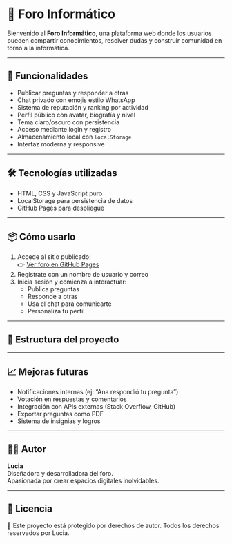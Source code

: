 # 🧠 Foro Informático

Bienvenido al **Foro Informático**, una plataforma web donde los usuarios pueden compartir conocimientos, resolver dudas y construir comunidad en torno a la informática.

---

## 🚀 Funcionalidades

- Publicar preguntas y responder a otras
- Chat privado con emojis estilo WhatsApp
- Sistema de reputación y ranking por actividad
- Perfil público con avatar, biografía y nivel
- Tema claro/oscuro con persistencia
- Acceso mediante login y registro
- Almacenamiento local con `localStorage`
- Interfaz moderna y responsive

---

## 🛠️ Tecnologías utilizadas

- HTML, CSS y JavaScript puro
- LocalStorage para persistencia de datos
- GitHub Pages para despliegue

---

## 📦 Cómo usarlo

1. Accede al sitio publicado:  
 👉 [Ver foro en GitHub Pages](https://luciafernandezrjquime-svg.github.io/forum-informatico/index.html)
2. Regístrate con un nombre de usuario y correo
3. Inicia sesión y comienza a interactuar:
   - Publica preguntas
   - Responde a otras
   - Usa el chat para comunicarte
   - Personaliza tu perfil

---

## 🧩 Estructura del proyecto

---

## 📈 Mejoras futuras

- Notificaciones internas (ej: “Ana respondió tu pregunta”)
- Votación en respuestas y comentarios
- Integración con APIs externas (Stack Overflow, GitHub)
- Exportar preguntas como PDF
- Sistema de insignias y logros

---

## 🧑‍💻 Autor

**Lucia**  
Diseñadora y desarrolladora del foro.  
Apasionada por crear espacios digitales inolvidables.

---

## 📄 Licencia

📄 Este proyecto está protegido por derechos de autor. Todos los derechos reservados por Lucia.


 

